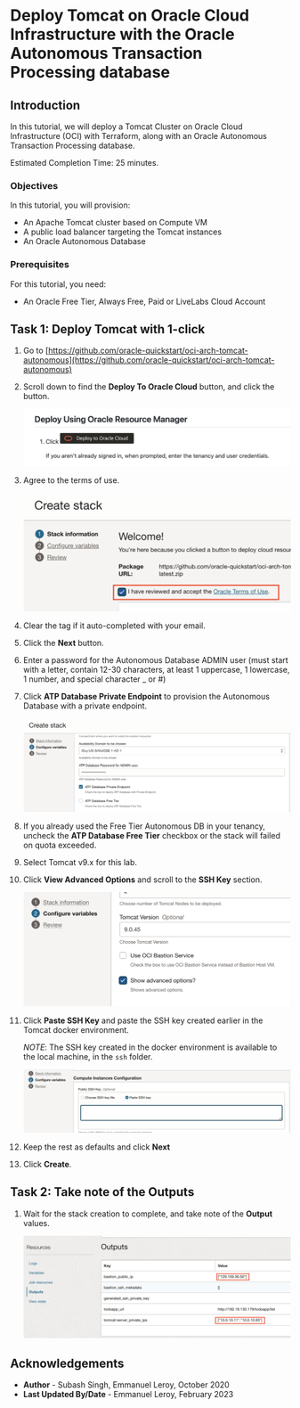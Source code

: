 # Deploy Tomcat on Oracle Cloud Infrastructure with the Oracle Autonomous Transaction Processing database

## Introduction

In this tutorial, we will deploy a Tomcat Cluster on Oracle Cloud Infrastructure (OCI) with Terraform, along with an Oracle Autonomous Transaction Processing database.

Estimated Completion Time: 25 minutes.

### Objectives

In this tutorial, you will provision:
* An Apache Tomcat cluster based on Compute VM
* A public load balancer targeting the Tomcat instances
* An Oracle Autonomous Database

### Prerequisites

For this tutorial, you need:

* An Oracle Free Tier, Always Free, Paid or LiveLabs Cloud Account

## Task 1: Deploy Tomcat with 1-click

1. Go to [https://github.com/oracle-quickstart/oci-arch-tomcat-autonomous](https://github.com/oracle-quickstart/oci-arch-tomcat-autonomous)

2. Scroll down to find the **Deploy To Oracle Cloud** button, and click the button.

    ![./images/deploy-button.png](./images/deploy-button.png "deploy")

3. Agree to the terms of use.

    ![./images/agree.png](./images/agree.png "agree")

4. Clear the tag if it auto-completed with your email.

5. Click the **Next** button.

6. Enter a password for the Autonomous Database ADMIN user (must start with a letter, contain 12-30 characters, at least 1 uppercase, 1 lowercase, 1 number, and special character _ or #)

7. Click **ATP Database Private Endpoint** to provision the Autonomous Database with a private endpoint.

    ![./images/private-endpoint.png](./images/private-endpoint.png "private endpoint")

8. If you already used the Free Tier Autonomous DB in your tenancy, uncheck the **ATP Database Free Tier** checkbox or the stack will failed on quota exceeded.

9. Select Tomcat v9.x for this lab.

10. Click **View Advanced Options** and scroll to the **SSH Key** section.

    ![./images/advanced-options.png](./images/advanced-options.png "View advanced options")


11. Click **Paste SSH Key** and paste the SSH key created earlier in the Tomcat docker environment. 

    *NOTE*: The SSH key created in the docker environment is available to the local machine, in the `ssh` folder.

    ![./images/ssh-key.png](./images/ssh-key.png "paste ssh key")

12. Keep the rest as defaults and click **Next**

13. Click **Create**.

## Task 2: Take note of the Outputs

1. Wait for the stack creation to complete, and take note of the **Output** values.

    ![./images/outputs.png](./images/outputs.png "outputs")

## Acknowledgements
 - **Author** - Subash Singh, Emmanuel Leroy, October 2020
 - **Last Updated By/Date** - Emmanuel Leroy, February 2023
